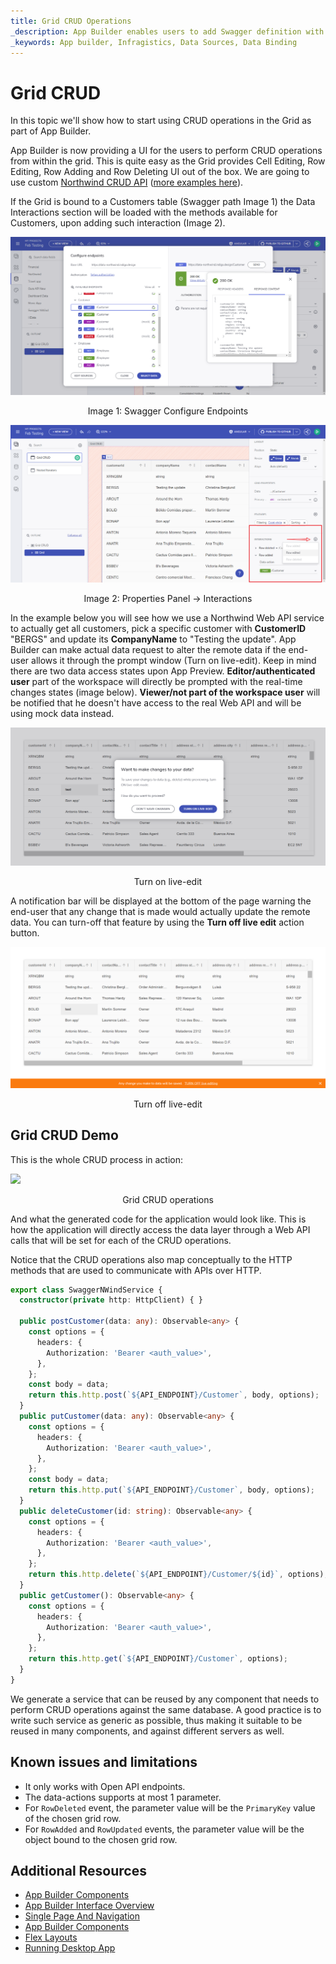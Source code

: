 ```yaml
---
title: Grid CRUD Operations
_description: App Builder enables users to add Swagger definition with endpoints, authentication and parameters
_keywords: App builder, Infragistics, Data Sources, Data Binding
---
```


# Grid CRUD
In this topic we'll show how to start using CRUD operations in the Grid as part of App Builder.

App Builder is now providing a UI for the users to perform CRUD operations from within the grid. This is quite easy as the Grid provides Cell Editing, Row Editing, Row Adding and Row Deleting UI out of the box. We are going to use custom [Northwind CRUD API](https://data-northwind.indigo.design/swagger/index.html) ([more examples here](https://github.com/IgniteUI/app-builder-docfx/wiki/CRUD-API-Examples#northwind-crud-api)).

If the Grid is bound to a Customers table (Swagger path Image 1) the Data Interactions section will be loaded with the methods available for Customers, upon adding such interaction (Image 2).

<img class="responsive-img screen-capture" src="../images/using-data-in-your-app/swagger-customers-api.png" />
<p style="text-align:center;">Image 1: Swagger Configure Endpoints</p>

<img class="responsive-img screen-capture" src="../images/using-data-in-your-app/adding-data-interaction.png" />
<p style="text-align:center;">Image 2: Properties Panel -> Interactions</p>

In the example below you will see how we use a Northwind Web API service to actually get all customers, pick a specific customer with **CustomerID** "BERGS" and update its **CompanyName** to "Testing the update". App Builder can make actual data request to alter the remote data if the end-user allows it through the prompt window (Turn on live-edit). Keep in mind there are two data access states upon App Preview. **Editor/authenticated user** part of the workspace will directly be prompted with the real-time changes states (image below). **Viewer/not part of the workspace user** will be notified that he doesn't have access to the real Web API and will be using mock data instead.

<img class="responsive-img screen-capture" src="../images/using-data-in-your-app/want-to-make-any-changes-question.png" />
<p style="text-align:center;">Turn on live-edit</p>

A notification bar will be displayed at the bottom of the page warning the end-user that any change that is made would actually update the remote data. You can turn-off that feature by using the **Turn off live edit** action button.


<img class="responsive-img screen-capture" src="../images/using-data-in-your-app/turn-off-live-update.png" />
<p style="text-align:center;">Turn off live-edit</p>

## Grid CRUD Demo

This is the whole CRUD process in action:

<img class="responsive-img screen-capture" src="../images/using-data-in-your-app/Grid-CRUD.gif" />
<p style="text-align:center;">Grid CRUD operations</p>

And what the generated code for the application would look like. This is how the application will directly access the data layer through a Web API calls that will be set for each of the CRUD operations.

Notice that the CRUD operations also map conceptually to the HTTP methods that are used to communicate with APIs over HTTP.

```ts
export class SwaggerNWindService {
  constructor(private http: HttpClient) { }

  public postCustomer(data: any): Observable<any> {
    const options = {
      headers: {
        Authorization: 'Bearer <auth_value>',
      },
    };
    const body = data;
    return this.http.post(`${API_ENDPOINT}/Customer`, body, options);
  }
  public putCustomer(data: any): Observable<any> {
    const options = {
      headers: {
        Authorization: 'Bearer <auth_value>',
      },
    };
    const body = data;
    return this.http.put(`${API_ENDPOINT}/Customer`, body, options);
  }
  public deleteCustomer(id: string): Observable<any> {
    const options = {
      headers: {
        Authorization: 'Bearer <auth_value>',
      },
    };
    return this.http.delete(`${API_ENDPOINT}/Customer/${id}`, options);
  }
  public getCustomer(): Observable<any> {
    const options = {
      headers: {
        Authorization: 'Bearer <auth_value>',
      },
    };
    return this.http.get(`${API_ENDPOINT}/Customer`, options);
  }
}
```

We generate a service that can be reused by any component that needs to perform CRUD operations against the same database. A good practice is to write such service as generic as possible, thus making it suitable to be reused in many components, and against different servers as well.

## Known issues and limitations

- It only works with Open API endpoints.
- The data-actions supports at most 1 parameter.
- For `RowDeleted` event, the parameter value will be the `PrimaryKey` value of the chosen grid row.
- For `RowAdded` and `RowUpdated` events, the parameter value will be the object bound to the chosen grid row.

## Additional Resources

<div class="divider--half"></div>

* [App Builder Components](../indigo-design-app-builder-components.md)
* [App Builder Interface Overview](../interface-overview.md)
* [Single Page And Navigation](../single-page-apps-and-navigation.md)
* [App Builder Components](../indigo-design-app-builder-components.md)
* [Flex Layouts](../flex-layouts/flex-layouts.md)
* [Running Desktop App](../running-desktop-app.md)
